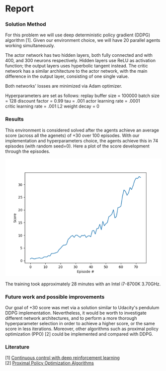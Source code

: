 # Report

### Solution Method

For this problem we will use deep deterministic policy gradient (DDPG) algorithm [1]. Given our environment choice, we will have 20 parallel agents working simultaneously.

The actor network has two hidden layers, both fully connected and with 400, and 300 neurons respectively. Hidden layers use ReLU as activation function; the output layers uses hyperbolic tangent instead.
The critic network has a similar architecture to the actor network, with the main difference in the output layer, consisting of one single value.

Both networks' losses are minimized via Adam optimizer.

Hyperparameters are set as follows:
replay buffer size = 100000
batch size = 128
discount factor = 0.99 
tau = .001
actor learning rate = .0001  
critic learning rate = .001 
L2 weight decay = 0



### Results
This environment is considered solved after the agents achieve an average score (across all the agenets) of +30 over 100 episodes. 
With our implementation and hyperparameters choice, the agents achieve this in 74 episodes (with random seed=0). 
Here a plot of the score development through the episodes.

![Scores](img/scores.png)

The training took approximately 28 minutes with an Intel i7-8700K 3.70GHz. 

### Future work and possible improvements
Our goal of +30 score was met via a solution similar to Udacity's pendulum DDPG implementation. Nevertheless, it would be worth to investigate different network architectures, and to perform a more thorough hyperparameter selection in order to achieve a higher score, or the same score in less iterations.
Moreover, other algorithms such as proximal policy optimization (PPO) [2] could be implemented and compared with DDPG.


### Literature
[1] <a href="https://arxiv.org/pdf/1509.02971.pdf" target="_blank">Continuous control with deep reinforcement learning</a><br/>
[2] <a href="https://arxiv.org/pdf/1707.06347.pdf" target="_blank">Proximal Policy Optimization Algorithms</a>

